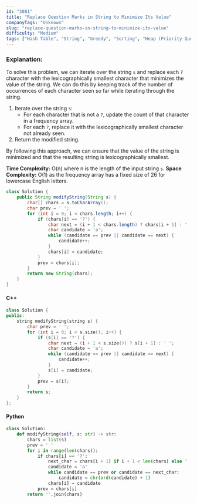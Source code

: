 ```yaml
---
id: "3081"
title: "Replace Question Marks in String to Minimize Its Value"
companyTags: "Unknown"
slug: "replace-question-marks-in-string-to-minimize-its-value"
difficulty: "Medium"
tags: ["Hash Table", "String", "Greedy", "Sorting", "Heap (Priority Queue)", "Counting"]
---
```


### Explanation:
To solve this problem, we can iterate over the string `s` and replace each `?` character with the lexicographically smallest character that minimizes the value of the string. We can do this by keeping track of the number of occurrences of each character seen so far while iterating through the string.

1. Iterate over the string `s`:
   - For each character that is not a `?`, update the count of that character in a frequency array.
   - For each `?`, replace it with the lexicographically smallest character not already seen.
2. Return the modified string.

By following this approach, we can ensure that the value of the string is minimized and that the resulting string is lexicographically smallest.

**Time Complexity:** O(n) where n is the length of the input string `s`.
**Space Complexity:** O(1) as the frequency array has a fixed size of 26 for lowercase English letters.

```java
class Solution {
    public String modifyString(String s) {
        char[] chars = s.toCharArray();
        char prev = ' ';
        for (int i = 0; i < chars.length; i++) {
            if (chars[i] == '?') {
                char next = (i + 1 < chars.length) ? chars[i + 1] : ' ';
                char candidate = 'a';
                while (candidate == prev || candidate == next) {
                    candidate++;
                }
                chars[i] = candidate;
            }
            prev = chars[i];
        }
        return new String(chars);
    }
}
```

#### C++
```cpp
class Solution {
public:
    string modifyString(string s) {
        char prev = ' ';
        for (int i = 0; i < s.size(); i++) {
            if (s[i] == '?') {
                char next = (i + 1 < s.size()) ? s[i + 1] : ' ';
                char candidate = 'a';
                while (candidate == prev || candidate == next) {
                    candidate++;
                }
                s[i] = candidate;
            }
            prev = s[i];
        }
        return s;
    }
};
```

#### Python
```python
class Solution:
    def modifyString(self, s: str) -> str:
        chars = list(s)
        prev = ' '
        for i in range(len(chars)):
            if chars[i] == '?':
                next_char = chars[i + 1] if i + 1 < len(chars) else ' '
                candidate = 'a'
                while candidate == prev or candidate == next_char:
                    candidate = chr(ord(candidate) + 1)
                chars[i] = candidate
            prev = chars[i]
        return ''.join(chars)
```